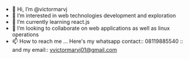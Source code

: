 - 👋 Hi, I’m @victormarvj
- 👀 I’m interested in web technologies development and exploration
- 🌱 I’m currently learning react.js
- 💞️ I’m looking to collaborate on web applications as well as linux operations
- 📫 How to reach me ... Here's my whatsapp contact:: 08119885540 :: and my email:: vvictormarvj01@gmail.com

<!---
victormarvj/victormarvj is a ✨ special ✨ repository because its `README.md` (this file) appears on your GitHub profile.
You can click the Preview link to take a look at your changes.
--->
